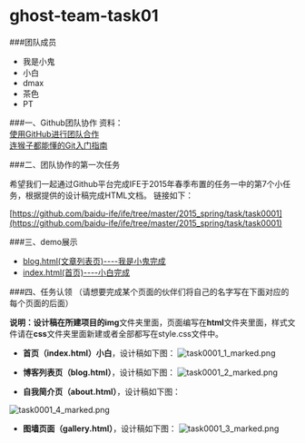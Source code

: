 # ghost-team-task01

###团队成员
+ 我是小鬼
+ 小白
+ dmax
+ 茶色
+ PT

###一、Github团队协作
资料：   
[使用GitHub进行团队合作](http://book.haoduoshipin.com/gitbeijing/github_flow.html)   
[连猴子都能懂的Git入门指南](https://backlogtool.com/git-guide/tw/intro/intro1_1.html)

###二、团队协作的第一次任务

希望我们一起通过Github平台完成IFE于2015年春季布置的任务一中的第7个小任务，根据提供的设计稿完成HTML文档。
链接如下：

[https://github.com/baidu-ife/ife/tree/master/2015_spring/task/task0001](https://github.com/baidu-ife/ife/tree/master/2015_spring/task/task0001)

###三、demo展示
* [blog.html(文章列表页)----我是小鬼完成](http://202.114.255.98:8080/ghost-team-task01/html/blog.html)
* [index.html(首页)----小白完成](http://202.114.255.98:8080/ghost-team-task01/html/index.html)


###四、任务认领
（请想要完成某个页面的伙伴们将自己的名字写在下面对应的每个页面的后面）

**说明：**设计稿在所建项目的**img**文件夹里面，页面编写在**html**文件夹里面，样式文件请在**css**文件夹里面新建或者全部都写在style.css文件中。


* **首页（index.html）小白**，设计稿如下图：
![task0001_1_marked.png](img/task0001_1_marked.png)


* **博客列表页（blog.html）**，设计稿如下图：
![task0001_2_marked.png](img/task0001_2_marked.png)

* **自我简介页（about.html）**，设计稿如下图：

![task0001_4_marked.png](img/task0001_4_marked.png)

* **图墙页面（gallery.html）**，设计稿如下图：
![task0001_3_marked.png](img/task0001_3_marked.png)